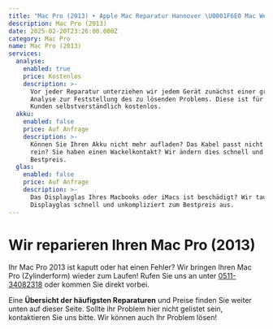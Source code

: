 ```yaml
---
title: "Mac Pro (2013) ‣ Apple Mac Reparatur Hannover \U0001F6E0️ Mac Werkstatt"
description: Mac Pro (2013)
date: 2025-02-20T23:26:00.000Z
category: Mac Pro
name: Mac Pro (2013)
services:
  analyse:
    enabled: true
    price: Kostenlos
    description: >-
      Vor jeder Reparatur unterziehen wir jedem Gerät zunächst einer gründlichen
      Analyse zur Feststellung des zu lösenden Problems. Diese ist für unsere
      Kunden selbstverständlich kostenlos.
  akku:
    enabled: false
    price: Auf Anfrage
    description: >-
      Können Sie Ihren Akku nicht mehr aufladen? Das Kabel passt nicht mehr ganz
      rein? Sie haben einen Wackelkontakt? Wir ändern dies schnell und zum
      Bestpreis.
  glas:
    enabled: false
    price: Auf Anfrage
    description: >-
      Das Displayglas Ihres Macbooks oder iMacs ist beschädigt? Wir tauschen das
      Displayglas schnell und unkompliziert zum Bestpreis aus.
---
```

# Wir reparieren Ihren Mac Pro (2013)

Ihr Mac Pro 2013 ist kaputt oder hat einen Fehler? Wir bringen Ihren Mac Pro (Zylinderform) wieder zum Laufen! Rufen Sie uns an unter [0511-34082318](tel:051134082318) oder kommen Sie direkt vorbei.

Eine **Übersicht der häufigsten Reparaturen** und Preise finden Sie weiter unten auf dieser Seite. Sollte ihr Problem hier nicht gelistet sein, kontaktieren Sie uns bitte. Wir können auch Ihr Problem lösen!
